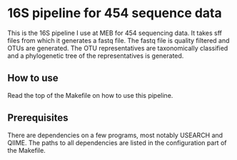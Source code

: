 # 16S pipeline for 454 sequence data

This is the 16S pipeline I use at MEB for 454 sequencing data.  It takes sff
files from which it generates a fastq file.  The fastq file is quality
filtered and OTUs are generated.  The OTU representatives are taxonomically
classified and a phylogenetic tree of the representatives is generated.

## How to use

Read the top of the Makefile on how to use this pipeline.

## Prerequisites

There are dependencies on a few programs, most notably USEARCH and QIIME.  The
paths to all dependencies are listed in the configuration part of the Makefile.
